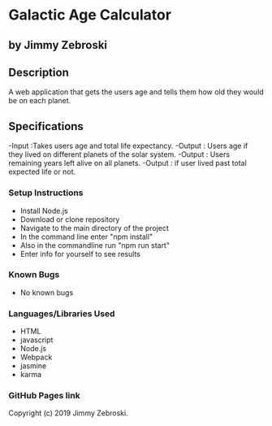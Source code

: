 # Galactic Age Calculator
## by Jimmy Zebroski

## Description
 A web application that gets the users age and tells them how old they would be on each planet.

## Specifications
-Input :Takes users age and total life expectancy.
-Output : Users age if they lived on different planets of the solar system.
-Output : Users remaining years left alive on all planets.
-Output : if user lived past total expected life or not.

### Setup Instructions
* Install Node.js
* Download or clone repository
* Navigate to the main directory of the project
* In the command line enter "npm install"
* Also in the commandline run "npm run start"
* Enter info for yourself to see results


### Known Bugs
* No known bugs

### Languages/Libraries Used
* HTML
* javascript
* Node.js
* Webpack
* jasmine
* karma

### GitHub Pages link


Copyright (c) 2019 Jimmy Zebroski.
